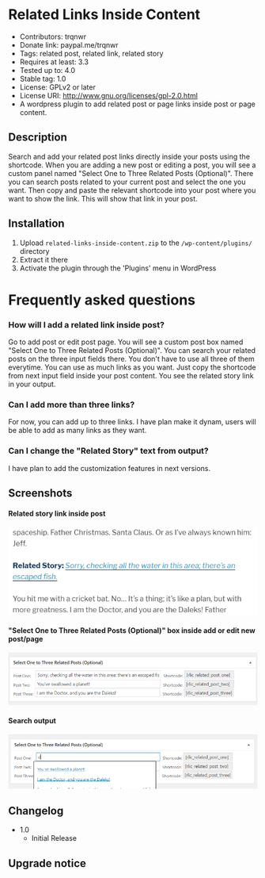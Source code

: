 # Related Links Inside Content

- Contributors: trqnwr
- Donate link: paypal.me/trqnwr
- Tags: related post, related link, related story
- Requires at least: 3.3
- Tested up to: 4.0
- Stable tag: 1.0
- License: GPLv2 or later
- License URI: http://www.gnu.org/licenses/gpl-2.0.html
- A wordpress plugin to add related post or page links inside post or page content.

## Description

Search and add your related post links directly inside your posts using the shortcode. When you are adding a new post or editing a post, you will see a custom panel named "Select One to Three Related Posts (Optional)". There you can search posts related to your current post and select the one you want. Then copy and paste the relevant shortcode into your post where you want to show the link. This will show that link in your post.

## Installation

1. Upload `related-links-inside-content.zip` to the `/wp-content/plugins/` directory
2. Extract it there
3. Activate the plugin through the 'Plugins' menu in WordPress

# Frequently asked questions

### How will I add a related link inside post?

Go to add post or edit post page. You will see a custom post box named "Select One to Three Related Posts (Optional)". You can search your related posts on the three input fields there. You don't have to use all three of them everytime. You can use as much links as you want. Just copy the shortcode from next input field inside your post content. You see the related story link in your output.

### Can I add more than three links?

For now, you can add up to three links. I have plan make it dynam, users will be able to add as many links as they want.

### Can I change the "Related Story" text from output?

I have plan to add the customization features in next versions.

## Screenshots

#### Related story link inside post

![Related story link inside post](screenshots/screenshot-one.png)

#### "Select One to Three Related Posts (Optional)" box inside add or edit new post/page

!["Select One to Three Related Posts (Optional)" box inside add or edit new post/page](screenshots/screenshot-two.png)

#### Search output

!["Search output](screenshots/screenshot-three.png)

## Changelog
- 1.0 
  * Initial Release

## Upgrade notice